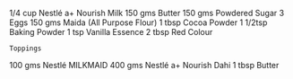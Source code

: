 1/4 cup Nestlé a+ Nourish Milk
150 gms Butter
150 gms Powdered Sugar
3 Eggs
150 gms Maida (All Purpose Flour)
1 tbsp Cocoa Powder
1 1/2tsp Baking Powder
1 tsp Vanilla Essence
2 tbsp Red Colour

    Toppings
100 gms Nestlé MILKMAID
400 gms Nestlé a+ Nourish Dahi
1 tbsp Butter